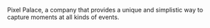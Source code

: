 Pixel Palace, a company that provides a unique and simplistic way to capture moments at all kinds of events. 
